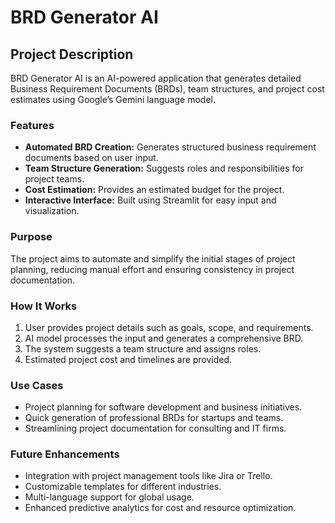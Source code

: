 

# BRD Generator AI

## Project Description

BRD Generator AI is an AI-powered application that generates detailed Business Requirement Documents (BRDs), team structures, and project cost estimates using Google’s Gemini language model.

### Features

- **Automated BRD Creation:** Generates structured business requirement documents based on user input.
- **Team Structure Generation:** Suggests roles and responsibilities for project teams.
- **Cost Estimation:** Provides an estimated budget for the project.
- **Interactive Interface:** Built using Streamlit for easy input and visualization.

### Purpose

The project aims to automate and simplify the initial stages of project planning, reducing manual effort and ensuring consistency in project documentation.

### How It Works

1. User provides project details such as goals, scope, and requirements.
2. AI model processes the input and generates a comprehensive BRD.
3. The system suggests a team structure and assigns roles.
4. Estimated project cost and timelines are provided.

### Use Cases

- Project planning for software development and business initiatives.
- Quick generation of professional BRDs for startups and teams.
- Streamlining project documentation for consulting and IT firms.

### Future Enhancements

- Integration with project management tools like Jira or Trello.
- Customizable templates for different industries.
- Multi-language support for global usage.
- Enhanced predictive analytics for cost and resource optimization.

